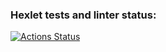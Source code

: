 ### Hexlet tests and linter status:
[![Actions Status](https://github.com/mikhotin/js-playwright-project-90/actions/workflows/hexlet-check.yml/badge.svg)](https://github.com/mikhotin/js-playwright-project-90/actions)